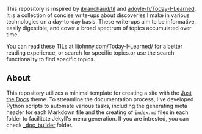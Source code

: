 This repository is inspired by [jbranchaud/til](https://github.com/jbranchaud/til) and [adoyle-h/Today-I-Learned](https://github.com/adoyle-h/Today-I-Learned). It is a collection  of concise write-ups about discoveries I make in various technologies on a day-to-day basis. These write-ups aim to be informative, easily digestible, and cover a broad spectrum of topics accumulated over time.

You can read these TILs at [lijohnny.com/Today-I-Learned/](https://lijohnny.com/Today-I-Learned/) for a better reading experience, or search for specific topics.or use the search functionality to find specific topics.

## About

This repository utilizes a minimal template for creating a site with the [Just the Docs](https://just-the-docs.github.io/just-the-docs/) theme. To streamline the documentation process, I've developed Python scripts to automate various tasks, including the generating meta header for each Markdown file and the creating of `index.md` files in each folder to facilitate Jekyll's menu generation. If you are intrested, you can check [_doc_builder](/_doc_builder/) folder.

